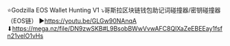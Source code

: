 ⭐Godzilla EOS Wallet Hunting V1
⤵哥斯拉区块链钱包助记词碰撞器/密钥碰撞器（EOS链）
▶https://youtu.be/GLGw90NAnqA
⬇https://mega.nz/file/DN9zwSKB#L9BsobBWwVvwAFC8QlXaZeEBEEay1fsfn21velO1vHs
